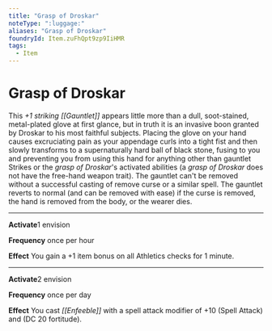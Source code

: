 ```yaml
---
title: "Grasp of Droskar"
noteType: ":luggage:"
aliases: "Grasp of Droskar"
foundryId: Item.zuFhQpt9zp9IiHMR
tags:
  - Item
---
```


# Grasp of Droskar

This _+1 striking [[Gauntlet]]_ appears little more than a dull, soot-stained, metal-plated glove at first glance, but in truth it is an invasive boon granted by Droskar to his most faithful subjects. Placing the glove on your hand causes excruciating pain as your appendage curls into a tight fist and then slowly transforms to a supernaturally hard ball of black stone, fusing to you and preventing you from using this hand for anything other than gauntlet Strikes or the _grasp of Droskar_'s activated abilities (a _grasp of Droskar_ does not have the free-hand weapon trait). The gauntlet can't be removed without a successful casting of remove curse or a similar spell. The gauntlet reverts to normal (and can be removed with ease) if the curse is removed, the hand is removed from the body, or the wearer dies.

* * *

**Activate**1 envision

**Frequency** once per hour

**Effect** You gain a +1 item bonus on all Athletics checks for 1 minute.

* * *

**Activate**2 envision

**Frequency** once per day

**Effect** You cast _[[Enfeeble]]_ with a spell attack modifier of +10 (Spell Attack) and (DC 20 fortitude).
